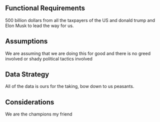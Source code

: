 ## Functional Requirements
500 billion dollars from all the taxpayers of the US and donald trump and Elon Musk to lead the way for us. 

## Assumptions
We are assuming that we are doing this for good and there is no greed involved or shady political tactics involved

## Data Strategy
All of the data is ours for the taking, bow down to us peasants. 

## Considerations
We are the champions my friend
